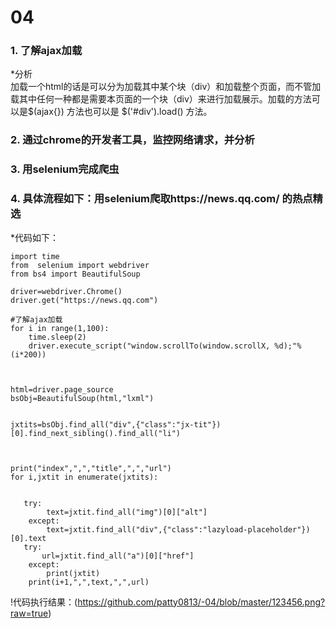 # 04
### 1. 了解ajax加载
*分析
<br>加载一个html的话是可以分为加载其中某个块（div）和加载整个页面，而不管加载其中任何一种都是需要本页面的一个块（div）来进行加载展示。加载的方法可以是$(ajax{}) 方法也可以是 $('#div').load() 方法。
### 2. 通过chrome的开发者工具，监控网络请求，并分析
### 3. 用selenium完成爬虫
### 4. 具体流程如下：用selenium爬取https://news.qq.com/ 的热点精选

*代码如下：
```
import time
from  selenium import webdriver
from bs4 import BeautifulSoup

driver=webdriver.Chrome()
driver.get("https://news.qq.com")

#了解ajax加载
for i in range(1,100):
    time.sleep(2)
    driver.execute_script("window.scrollTo(window.scrollX, %d);"%(i*200))



html=driver.page_source
bsObj=BeautifulSoup(html,"lxml")


jxtits=bsObj.find_all("div",{"class":"jx-tit"})[0].find_next_sibling().find_all("li")



print("index",",","title",",","url")
for i,jxtit in enumerate(jxtits):
 
    
   try:
        text=jxtit.find_all("img")[0]["alt"]
    except:
        text=jxtit.find_all("div",{"class":"lazyload-placeholder"})[0].text
   try:
       url=jxtit.find_all("a")[0]["href"]
    except:
        print(jxtit)
    print(i+1,",",text,",",url)
```
 !代码执行结果：(https://github.com/patty0813/-04/blob/master/123456.png?raw=true)
